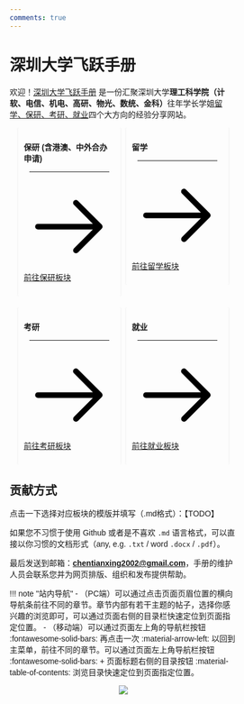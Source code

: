 ```yaml
---
comments: true
---
```


# 深圳大学飞跃手册

<style>
* {
  box-sizing: border-box;
}
body {
  font-family: Arial, Helvetica, sans-serif;
}
hr.narrow {margin: 0 10px}
/* 并排浮动两列 */
.column {
  float: left;
  width: 50%;
  padding: 0 5px;
}
.fullcolumn {
  float: left;
  width: 100%;
  padding: 0 5px;
}


/* 删除多余的左右边距，由于填充 */
.row {margin: 0 10px; margin-bottom: 20px;}

/* 清除列后的浮点数 */
.row:after {
  content: "";
  display: table;
  clear: both;
}

/* 响应列 */
@media screen and (max-width: 600px) {
  .column {
    width: 100%;
    display: block;
    margin-bottom: 20px;
  }
}

/* 设置计数器卡片的样式 */
.card {
  box-shadow: 0 0px 3px 0 rgba(128, 128, 128, 0.2);
  padding: 10px;
  transition: 0.3s;
  /* text-align: center; */
  /* background-color: #ffffff; */
  border-radius: 2px;
}
.card:hover {
  box-shadow: 0 8px 16px 0 rgba(128, 128, 128, 0.2);
}
.container {
  padding: 5px 5px;
}
</style>

欢迎！[深圳大学飞跃手册](https://https://szu-application.github.io/) 是一份汇聚深圳大学<strong>理工科学院（计软、电信、机电、高研、物光、数统、金科）</strong>往年学长学姐<u>留学、保研、考研、就业</u>四个大方向的经验分享网站。

<div class="row">

  <div class="column">
    <div class="card">
      <p><strong>保研 (含港澳、中外合办申请)</strong></p>
      <hr class = "narrow">
      <!-- <p>申请是一项复杂且繁琐的工作，希望本手册能帮助你早作准备、少走弯路。</p> -->
      <p><a href="./baoyan"><span class="twemoji"><svg xmlns="http://www.w3.org/2000/svg" viewBox="0 0 24 24"><path d="M13.22 19.03a.75.75 0 0 1 0-1.06L18.19 13H3.75a.75.75 0 0 1 0-1.5h14.44l-4.97-4.97a.749.749 0 0 1 .326-1.275.749.749 0 0 1 .734.215l6.25 6.25a.75.75 0 0 1 0 1.06l-6.25 6.25a.75.75 0 0 1-1.06 0Z"></path></svg></span> 前往保研板块</a></p>
    </div>
  </div>
  <div class="column">
    <div class="card">
      <p><strong>留学</strong></p>
      <hr class = "narrow">
      <!-- <p>111</p> -->
      <p><a href="./liuxue"><span class="twemoji"><svg xmlns="http://www.w3.org/2000/svg" viewBox="0 0 24 24"><path d="M13.22 19.03a.75.75 0 0 1 0-1.06L18.19 13H3.75a.75.75 0 0 1 0-1.5h14.44l-4.97-4.97a.749.749 0 0 1 .326-1.275.749.749 0 0 1 .734.215l6.25 6.25a.75.75 0 0 1 0 1.06l-6.25 6.25a.75.75 0 0 1-1.06 0Z"></path></svg></span> 前往留学板块</a></p>
    </div>
  </div>
</div>
<div class="row">
  <div class="column">
    <div class="card">
      <p><strong>考研</strong></p>
      <hr class = "narrow">
      <!-- <p>即使完成申请流程也不是申请季的结束，还需要等待录取并做好行前准备。</p> -->
      <p><a href="./kaoyan"><span class="twemoji"><svg xmlns="http://www.w3.org/2000/svg" viewBox="0 0 24 24"><path d="M13.22 19.03a.75.75 0 0 1 0-1.06L18.19 13H3.75a.75.75 0 0 1 0-1.5h14.44l-4.97-4.97a.749.749 0 0 1 .326-1.275.749.749 0 0 1 .734.215l6.25 6.25a.75.75 0 0 1 0 1.06l-6.25 6.25a.75.75 0 0 1-1.06 0Z"></path></svg></span> 前往考研板块</a></p>
    </div>
  </div>

  <div class="column">
    <div class="card">
      <p><strong>就业</strong></p>
      <hr class = "narrow">
      <!-- <p>希望你能够从前辈们讲述的经历和经验中有所收获，更好地规划自己的未来。</p> -->
      <p><a href="./jiuye"><span class="twemoji"><svg xmlns="http://www.w3.org/2000/svg" viewBox="0 0 24 24"><path d="M13.22 19.03a.75.75 0 0 1 0-1.06L18.19 13H3.75a.75.75 0 0 1 0-1.5h14.44l-4.97-4.97a.749.749 0 0 1 .326-1.275.749.749 0 0 1 .734.215l6.25 6.25a.75.75 0 0 1 0 1.06l-6.25 6.25a.75.75 0 0 1-1.06 0Z"></path></svg></span> 前往就业板块</a></p>
    </div>
  </div>
</div>




## 贡献方式
点击一下选择对应板块的模版并填写（.md格式）：【TODO】

如果您不习惯于使用 Github 或者是不喜欢 `.md` 语言格式，可以直接以你习惯的文档形式（any, e.g. `.txt` / word `.docx` / `.pdf`）。

最后发送到邮箱：**chentianxing2002@gmail.com**，手册的维护人员会联系您并为网页排版、组织和发布提供帮助。

<!-- ### 页面评论区

我们在本页面和 [QA](main/qa/) 页面底部放置了评论区，可以在其中提出简短的更新或勘误。 -->


!!! note "站内导航"
    -   （PC端）可以通过点击页面页眉位置的横向导航条前往不同的章节。章节内部有若干主题的帖子，选择你感兴趣的浏览即可，可以通过页面右侧的目录栏快速定位到页面指定位置。
    -   （移动端）可以通过页面左上角的导航栏按钮 :fontawesome-solid-bars: 再点击一次 :material-arrow-left: 以回到主菜单，前往不同的章节。可以通过页面左上角导航栏按钮 :fontawesome-solid-bars: + 页面标题右侧的目录按钮 :material-table-of-contents: 浏览目录快速定位到页面指定位置。

<div align="center">
<a href="https://hits.seeyoufarm.com"><img src="https://hits.seeyoufarm.com/api/count/incr/badge.svg?url=https%3A%2F%2Fszu-application.github.io&count_bg=%2300EEFF&title_bg=%23F100FF&icon=&icon_color=%23E7E7E7&title=Visitors&edge_flat=false"/></a>
</div>